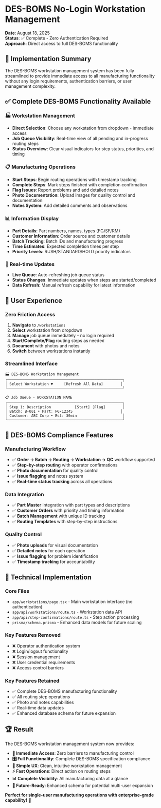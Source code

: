 # DES-BOMS No-Login Workstation Management

**Date**: August 18, 2025  
**Status**: ✅ Complete - Zero Authentication Required  
**Approach**: Direct access to full DES-BOMS functionality

## 🎯 Implementation Summary

The DES-BOMS workstation management system has been fully streamlined to provide immediate access to all manufacturing functionality without any login requirements, authentication barriers, or user management complexity.

## ✅ Complete DES-BOMS Functionality Available

### 🏭 **Workstation Management**
- **Direct Selection**: Choose any workstation from dropdown - immediate access
- **Job Queue Visibility**: Real-time view of all pending and in-progress routing steps
- **Status Overview**: Clear visual indicators for step status, priorities, and timing

### 📋 **Manufacturing Operations**
- **Start Steps**: Begin routing operations with timestamp tracking
- **Complete Steps**: Mark steps finished with completion confirmation
- **Flag Issues**: Report problems and add detailed notes
- **Photo Documentation**: Upload images for quality control and documentation
- **Notes System**: Add detailed comments and observations

### 📊 **Information Display**
- **Part Details**: Part numbers, names, types (FG/SF/RM)
- **Customer Information**: Order source and customer details  
- **Batch Tracking**: Batch IDs and manufacturing progress
- **Time Estimates**: Expected completion times per step
- **Priority Levels**: RUSH/STANDARD/HOLD priority indicators

### 🔄 **Real-time Updates**
- **Live Queue**: Auto-refreshing job queue status
- **Status Changes**: Immediate updates when steps are started/completed
- **Data Refresh**: Manual refresh capability for latest information

## 🚀 User Experience

### **Zero Friction Access**
1. **Navigate** to `/workstations` 
2. **Select** workstation from dropdown
3. **Manage** job queue immediately - no login required
4. **Start/Complete/Flag** routing steps as needed
5. **Document** with photos and notes
6. **Switch** between workstations instantly

### **Streamlined Interface**
```
🏭 DES-BOMS Workstation Management
┌─────────────────────────────────────────────────────┐
│ Select Workstation ▼     [Refresh All Data]        │
└─────────────────────────────────────────────────────┘

📋 Job Queue - WORKSTATION NAME
┌─────────────────────────────────────────────────────┐
│ Step 1: Description           [Start] [Flag]        │ 
│ Batch: B-001 • Part: FG-12345                      │
│ Customer: ABC Corp • Est: 30min                     │
└─────────────────────────────────────────────────────┘
```

## 🎯 DES-BOMS Compliance Features

### **Manufacturing Workflow**
- ✅ **Order → Batch → Routing → Workstation → QC** workflow supported
- ✅ **Step-by-step routing** with operator confirmations
- ✅ **Photo documentation** for quality control
- ✅ **Issue flagging** and notes system
- ✅ **Real-time status tracking** across all operations

### **Data Integration**
- ✅ **Part Master** integration with part types and descriptions
- ✅ **Customer Orders** with priority and timing information
- ✅ **Batch Management** with unique ID tracking
- ✅ **Routing Templates** with step-by-step instructions

### **Quality Control**
- ✅ **Photo uploads** for visual documentation
- ✅ **Detailed notes** for each operation
- ✅ **Issue flagging** for problem identification
- ✅ **Timestamp tracking** for accountability

## 📁 Technical Implementation

### **Core Files**
- `app/workstations/page.tsx` - Main workstation interface (no authentication)
- `app/api/workstations/route.ts` - Workstation data API
- `app/api/step-confirmations/route.ts` - Step action processing
- `prisma/schema.prisma` - Enhanced data models for future scaling

### **Key Features Removed**
- ❌ Operator authentication system
- ❌ Login/logout functionality  
- ❌ Session management
- ❌ User credential requirements
- ❌ Access control barriers

### **Key Features Retained**
- ✅ Complete DES-BOMS manufacturing functionality
- ✅ All routing step operations
- ✅ Photo and notes capabilities
- ✅ Real-time data updates
- ✅ Enhanced database schema for future expansion

## 🏆 Result

The DES-BOMS workstation management system now provides:

- **🚀 Immediate Access**: Zero barriers to manufacturing control
- **🎛️ Full Functionality**: Complete DES-BOMS specification compliance
- **📱 Simple UX**: Clean, intuitive workstation management
- **⚡ Fast Operations**: Direct action on routing steps
- **📊 Complete Visibility**: All manufacturing data at a glance
- **🔧 Future-Ready**: Enhanced schema for potential multi-user expansion

**Perfect for single-user manufacturing operations with enterprise-grade capability!** 🎉
